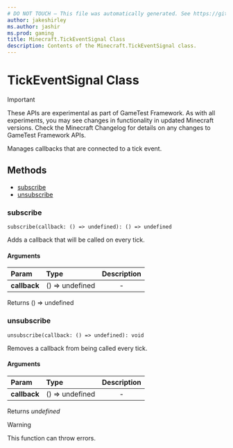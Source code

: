 ```yaml
---
# DO NOT TOUCH — This file was automatically generated. See https://github.com/Mojang/MinecraftScriptingApiDocsGenerator to modify descriptions, examples, etc.
author: jakeshirley
ms.author: jashir
ms.prod: gaming
title: Minecraft.TickEventSignal Class
description: Contents of the Minecraft.TickEventSignal class.
---
```

# TickEventSignal Class
>[!IMPORTANT]
>These APIs are experimental as part of GameTest Framework. As with all experiments, you may see changes in functionality in updated Minecraft versions. Check the Minecraft Changelog for details on any changes to GameTest Framework APIs.

Manages callbacks that are connected to a tick event.


## Methods
- [subscribe](#subscribe)
- [unsubscribe](#unsubscribe)
  
### **subscribe**
`
subscribe(callback: () => undefined): () => undefined
`

Adds a callback that will be called on every tick.
#### Arguments
| Param | Type | Description |
| :--- | :--- | :---: |
| **callback** | () => undefined | - |

Returns () => undefined


### **unsubscribe**
`
unsubscribe(callback: () => undefined): void
`

Removes a callback from being called every tick.
#### Arguments
| Param | Type | Description |
| :--- | :--- | :---: |
| **callback** | () => undefined | - |

Returns *undefined*

> [!WARNING]
> This function can throw errors.

